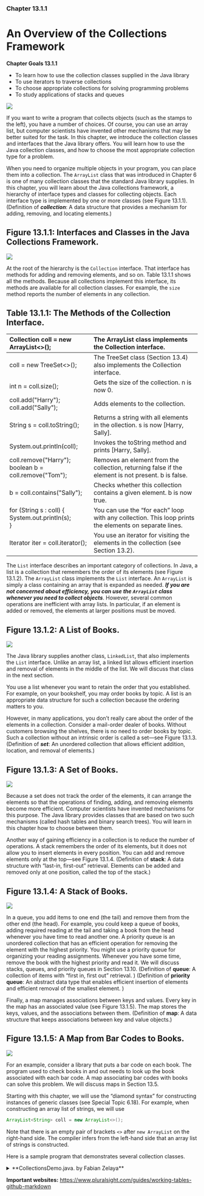 ### Chapter 13.1.1

# An Overview of the Collections Framework

**Chapter Goals 13.1.1**
* To learn how to use the collection classes supplied in the Java library
* To use iterators to traverse collections
* To choose appropriate collections for solving programming problems
* To study applications of stacks and queues

![](https://zytools.zybooks.com/zyAuthor/BigJavaLateObjects/3/IMAGES/embedded_image_1_02056871-9946-49ca-a6e5-c74283968632_0SbYWohbgKnCkRCWRqdZ.png)

If you want to write a program that collects objects (such as the stamps to the left), you have a number of choices. Of course, you can use an array list, but computer scientists have invented other mechanisms that may be better suited for the task. In this chapter, we introduce the collection classes and interfaces that the Java library offers. You will learn how to use the Java collection classes, and how to choose the most appropriate collection type for a problem.

When you need to organize multiple objects in your program, you can place them into a collection. The `ArrayList` class that was introduced in Chapter 6 is one of many collection classes that the standard Java library supplies. In this chapter, you will learn about the Java collections framework, a hierarchy of interface types and classes for collecting objects. Each interface type is implemented by one or more classes (see Figure 13.1.1). (Definition of **_collection_**: A data structure that provides a mechanism for adding, removing, and locating elements.)

## Figure 13.1.1: Interfaces and Classes in the Java Collections Framework.
![](https://zytools.zybooks.com/zyAuthor/BigJavaLateObjects/3/IMAGES/embedded_image_1_dee6f249-7877-4fff-88ba-bb4de6f69633_0SbYWohbgKnCkRCWRqdZ.png)

At the root of the hierarchy is the `Collection` interface. That interface has methods for adding and removing elements, and so on. Table 13.1.1 shows all the methods. Because all collections implement this interface, its methods are available for all collection classes. For example, the `size` method reports the number of elements in any collection.

## Table 13.1.1: The Methods of the Collection Interface.
| Collection<String> coll = new ArrayList<>(); | The ArrayList class implements the Collection interface. |
| :--- | :--- |
| coll = new TreeSet<>(); | The TreeSet class (Section 13.4) also implements the Collection interface. |
| int n = coll.size(); | Gets the size of the collection. n is now 0. |
| coll.add("Harry"); <br /> coll.add("Sally"); | Adds elements to the collection. |
| String s = coll.toString(); | Returns a string with all elements in the  ollection. s is now [Harry, Sally]. |
| System.out.println(coll); | Invokes the toString method and prints [Harry, Sally]. |
| coll.remove("Harry"); <br /> boolean b = coll.remove("Tom"); | Removes an element from the collection, returning false if the element is not present. b is false. |
| b = coll.contains("Sally"); | Checks whether this collection contains a given element. b is now true. |
| for (String s : coll)  { <br />   System.out.println(s); <br />} <br /> | You can use the “for each” loop with any collection. This loop prints the elements on separate lines. |
| Iterator<String> iter = coll.iterator(); | You use an iterator for visiting the elements in the collection (see Section 13.2). |

The `List` interface describes an important category of collections. In Java, a list is a collection that remembers the order of its elements (see Figure 13.1.2). The `ArrayList` class implements the `List` interface. An `ArrayList` is simply a class containing an array that is expanded as needed. **_If you are not concerned about efficiency, you can use the `ArrayList` class whenever you need to collect objects_**. However, several common operations are inefficient with array lists. In particular, if an element is added or removed, the elements at larger positions must be moved.

## Figure 13.1.2: A List of Books.
![](https://zytools.zybooks.com/zyAuthor/BigJavaLateObjects/3/IMAGES/embedded_image_1_85220027-a1c4-4997-a5f2-929372f1c797_0SbYWohbgKnCkRCWRqdZ.png)

The Java library supplies another class, `LinkedList`, that also implements the `List` interface. Unlike an array list, a linked list allows efficient insertion and removal of elements in the middle of the list. We will discuss that class in the next section.

You use a list whenever you want to retain the order that you established. For example, on your bookshelf, you may order books by topic. A list is an appropriate data structure for such a collection because the ordering matters to you.

However, in many applications, you don’t really care about the order of the elements in a collection. Consider a mail-order dealer of books. Without customers browsing the shelves, there is no need to order books by topic. Such a collection without an intrinsic order is called a set—see Figure 13.1.3. (Definition of **_set_**: An unordered collection that allows efficient addition, location, and removal of elements.)

## Figure 13.1.3: A Set of Books.
![](https://zytools.zybooks.com/zyAuthor/BigJavaLateObjects/3/IMAGES/embedded_image_1_a6dd0ab4-9802-4c7f-bcea-0c18551c1abe_0SbYWohbgKnCkRCWRqdZ.png)

Because a set does not track the order of the elements, it can arrange the elements so that the operations of finding, adding, and removing elements become more efficient. Computer scientists have invented mechanisms for this purpose. The Java library provides classes that are based on two such mechanisms (called hash tables and binary search trees). You will learn in this chapter how to choose between them.

Another way of gaining efficiency in a collection is to reduce the number of operations. A stack remembers the order of its elements, but it does not allow you to insert elements in every position. You can add and remove elements only at the top—see Figure 13.1.4. (Definition of **stack**: A data structure with “last-in, first-out” retrieval. Elements can be added and removed only at one position, called the top of the stack.)

## Figure 13.1.4: A Stack of Books.
![](https://zytools.zybooks.com/zyAuthor/BigJavaLateObjects/3/IMAGES/embedded_image_1_a9b5120f-a8b8-47be-8a7e-fd2823596f87_0SbYWohbgKnCkRCWRqdZ.png)

In a queue, you add items to one end (the tail) and remove them from the other end (the head). For example, you could keep a queue of books, adding required reading at the tail and taking a book from the head whenever you have time to read another one. A priority queue is an unordered collection that has an efficient operation for removing the element with the highest priority. You might use a priority queue for organizing your reading assignments. Whenever you have some time, remove the book with the highest priority and read it. We will discuss stacks, queues, and priority queues in Section 13.10. (Definition of **queue**: A collection of items with “first in, first out” retrieval. ) (Definition of **priority queue**: An abstract data type that enables efficient insertion of elements and efficient removal of the smallest element. )

Finally, a map manages associations between keys and values. Every key in the map has an associated value (see Figure 13.1.5). The map stores the keys, values, and the associations between them. (Definition of **map**: A data structure that keeps associations between key and value objects.)

## Figure 13.1.5: A Map from Bar Codes to Books.
![](https://zytools.zybooks.com/zyAuthor/BigJavaLateObjects/3/IMAGES/embedded_image_1_c678e553-3094-48aa-b960-b7ccdede21ce_0SbYWohbgKnCkRCWRqdZ.png)

For an example, consider a library that puts a bar code on each book. The program used to check books in and out needs to look up the book associated with each bar code. A map associating bar codes with books can solve this problem. We will discuss maps in Section 13.5.

Starting with this chapter, we will use the “diamond syntax” for constructing instances of generic classes (see Special Topic 6.18). For example, when constructing an array list of strings, we will use
```java
ArrayList<String> coll = new ArrayList<>();
```
Note that there is an empty pair of brackets `<>` after `new ArrayList` on the right-hand side. The compiler infers from the left-hand side that an array list of strings is constructed.

Here is a sample program that demonstrates several collection classes.

<details><summary>**CollectionsDemo.java. by Fabian Zelaya**</summary>
<p>

#### We can hide anything, even code!

```java
import java.util.Collection;
import java.util.ArrayList;
import java.util.TreeSet;

/**
 * @author Fabian Zelaya
 * @version Fri Sep 9, 2022
 * @description CollectionsDemo.java.
 * 
 */

/**
   This program demonstrates classes from the Java collections framework.
*/
public class CollectionsDemo
{
   public static void main(String[] args)
   {
      System.out.println("Working with an ArrayList");
      workWith(new ArrayList<>());
      System.out.println("Working with a TreeSet");
      workWith(new TreeSet<>());
   }

   /**
      Shows how to work with a collection of strings.
      @param coll a collection from the Java collections framework
   */
   public static void workWith(Collection<String> coll)
   {
      coll.add("Harry");
      coll.add("Sally");
      coll.add("Fred");
      coll.add("Wilma");
      coll.add("Harry");
      System.out.println(coll);
      System.out.print("Removing Harry and Tom: ");
      System.out.print(coll.remove("Harry") + " ");
      System.out.println(coll.remove("Tom"));
      System.out.print("Looking for Harry and Sally: ");
      System.out.print(coll.contains("Harry") + " ");
      System.out.println(coll.contains("Sally"));
      for (String s : coll) 
      {
         System.out.println(s);
      }
   }
}
// FZ

/**
 * Working with an ArrayList
 * [Harry, Sally, Fred, Wilma, Harry]
 * Removing Harry and Tom: true false
 * Looking for Harry and Sally: true true
 * Sally
 * Fred
 * Wilma
 * Harry
 * Working with a TreeSet
 * [Fred, Harry, Sally, Wilma]
 * Removing Harry and Tom: true false
 * Looking for Harry and Sally: false true
 * Fred
 */
```
</p>
</details>


**Important websites:**
https://www.pluralsight.com/guides/working-tables-github-markdown